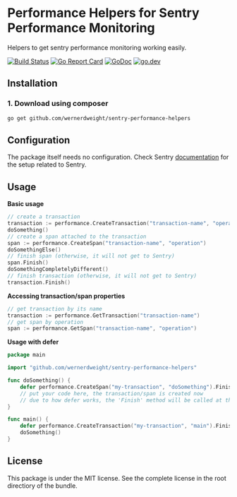 Performance Helpers for Sentry Performance Monitoring
====================================

Helpers to get sentry performance monitoring working easily.

[![Build Status](https://www.travis-ci.com/wernerdweight/sentry-performance-helpers.svg?branch=master)](https://www.travis-ci.com/wernerdweight/sentry-performance-helpers)
[![Go Report Card](https://goreportcard.com/badge/github.com/wernerdweight/sentry-performance-helpers)](https://goreportcard.com/report/github.com/wernerdweight/sentry-performance-helpers)
[![GoDoc](https://godoc.org/github.com/wernerdweight/sentry-performance-helpers?status.svg)](https://godoc.org/github.com/wernerdweight/sentry-performance-helpers)
[![go.dev](https://img.shields.io/badge/go.dev-pkg-007d9c.svg?style=flat)](https://pkg.go.dev/github.com/wernerdweight/sentry-performance-helpers)


Installation
------------

### 1. Download using composer

```bash
go get github.com/wernerdweight/sentry-performance-helpers
```

Configuration
------------

The package itself needs no configuration. Check Sentry [documentation](https://docs.sentry.io/platforms/go/performance/) for the setup related to Sentry.

Usage
------------

**Basic usage**

```go
// create a transaction
transaction := performance.CreateTransaction("transaction-name", "operation")
doSomething()
// create a span attached to the transaction
span := performance.CreateSpan("transaction-name", "operation")
doSomethingElse()
// finish span (otherwise, it will not get to Sentry)
span.Finish()
doSomethingCompletelyDifferent()
// finish transaction (otherwise, it will not get to Sentry)
transaction.Finish()
```

**Accessing transaction/span properties**

```go
// get transaction by its name
transaction := performance.GetTransaction("transaction-name")
// get span by operation
span := performance.GetSpan("transaction-name", "operation")
```

**Usage with defer**

```go
package main

import "github.com/wernerdweight/sentry-performance-helpers"

func doSomething() {
    defer performance.CreateSpan("my-transaction", "doSomething").Finish()
    // put your code here, the transaction/span is created now
    // due to how defer works, the 'Finish' method will be called at the end
}

func main() {
    defer performance.CreateTransaction("my-transaction", "main").Finish()
    doSomething()
}
```

License
-------
This package is under the MIT license. See the complete license in the root directiory of the bundle.
